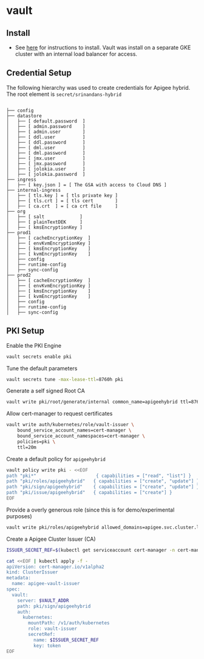 # vault

## Install

* See [here](https://github.com/srinandan/apigee-vault) for instructions to install. Vault was install on a separate GKE cluster with an internal load balancer for access.

## Credential Setup

The following hierarchy was used to create credentials for Apigee hybrid. The root element is `secret/srinandans-hybrid`

```

├── config
├── datastore
│   ├── [ default.password  ] 
│   ├── [ admin.password    ] 
│   ├── [ admin.user        ] 
│   ├── [ ddl.user          ] 
│   ├── [ ddl.password      ] 
│   ├── [ dml.user          ] 
│   ├── [ dml.password      ] 
│   ├── [ jmx.user          ] 
│   ├── [ jmx.password      ] 
│   ├── [ jolokia.user      ] 
│   ├── [ jolokia.password  ] 
├── ingress
│   ├── [ key.json ] = [ The GSA with access to Cloud DNS ]
├── internal-ingress
│   ├── [ tls.key ] = [ tls private key ]
│   ├── [ tls.crt ] = [ tls cert        ]
│   ├── [ ca.crt  ] = [ ca crt file     ]
├── org
│   ├── [ salt             ] 
│   ├── [ plainTextDEK     ] 
│   ├── [ kmsEncryptionKey ] 
├── prod1
│   ├── [ cacheEncryptionKey  ] 
│   ├── [ envKvmEncryptionKey ] 
│   ├── [ kmsEncryptionKey    ] 
│   ├── [ kvmEncryptionKey    ] 
│   ├── config
│   ├── runtime-config
│   ├── sync-config
├── prod2
│   ├── [ cacheEncryptionKey  ] 
│   ├── [ envKvmEncryptionKey ] 
│   ├── [ kmsEncryptionKey    ] 
│   ├── [ kvmEncryptionKey    ]
│   ├── config
│   ├── runtime-config
│   ├── sync-config
```

## PKI Setup

Enable the PKI Engine

```bash
vault secrets enable pki
```

Tune the default parameters

```bash
vault secrets tune -max-lease-ttl=8760h pki
```

Generate a self signed Root CA

```bash
vault write pki/root/generate/internal common_name=apigeehybrid ttl=8760h
```

Allow cert-manager to request certificates

```bash
vault write auth/kubernetes/role/vault-issuer \
    bound_service_account_names=cert-manager \
    bound_service_account_namespaces=cert-manager \
    policies=pki \
    ttl=20m
```

Create a default policy for `apigeehybrid`

```bash
vault policy write pki - <<EOF
path "pki*"                      { capabilities = ["read", "list"] }
path "pki/roles/apigeehybrid"   { capabilities = ["create", "update"] }
path "pki/sign/apigeehybrid"    { capabilities = ["create", "update"] }
path "pki/issue/apigeehybrid"   { capabilities = ["create"] }
EOF
```

Provide a overly generous role (since this is for demo/experimental purposes)

```bash
vault write pki/roles/apigeehybrid allowed_domains=apigee.svc.cluster.local allow_subdomains=true max_ttl=72h enforce_hostnames=false allow_any_name=true allow_bare_domains=true allow_glob_domains=true
```

Create a Apigee Cluster Issuer (CA)

```bash
ISSUER_SECRET_REF=$(kubectl get serviceaccount cert-manager -n cert-manager -o json | jq -r ".secrets[].name")

cat <<EOF | kubectl apply -f - 
apiVersion: cert-manager.io/v1alpha2
kind: ClusterIssuer
metadata:
  name: apigee-vault-issuer
spec:
  vault:
    server: $VAULT_ADDR
    path: pki/sign/apigeehybrid
    auth:
      kubernetes:
        mountPath: /v1/auth/kubernetes
        role: vault-issuer
        secretRef:
          name: $ISSUER_SECRET_REF
          key: token
EOF
```

